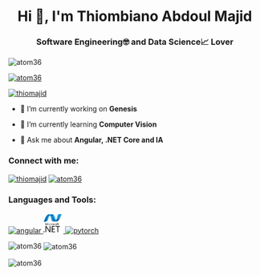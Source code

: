 <h1 align="center">Hi 👋, I'm Thiombiano Abdoul Majid</h1>
<h3 align="center">Software Engineering🤓 and Data Science📈 Lover</h3>

<p align="left"> <img src="https://komarev.com/ghpvc/?username=atom36&label=Profile%20views&color=0e75b6&style=flat" alt="atom36" /> </p>

<p align="left"> <a href="https://github.com/ryo-ma/github-profile-trophy"><img src="https://github-profile-trophy.vercel.app/?username=atom36" alt="atom36" /></a> </p>

<p align="left"> <a href="https://twitter.com/thiomajid" target="blank"><img src="https://img.shields.io/twitter/follow/thiomajid?logo=twitter&style=for-the-badge" alt="thiomajid" /></a> </p>

- 🔭 I’m currently working on **Genesis**

- 🌱 I’m currently learning **Computer Vision**

- 💬 Ask me about **Angular, .NET Core and IA**

<h3 align="left">Connect with me:</h3>
<p align="left">
<a href="https://twitter.com/thiomajid" target="blank"><img align="center" src="https://raw.githubusercontent.com/rahuldkjain/github-profile-readme-generator/master/src/images/icons/Social/twitter.svg" alt="thiomajid" height="30" width="40" /></a>
<a href="https://kaggle.com/atom36" target="blank"><img align="center" src="https://raw.githubusercontent.com/rahuldkjain/github-profile-readme-generator/master/src/images/icons/Social/kaggle.svg" alt="atom36" height="30" width="40" /></a>
</p>

<h3 align="left">Languages and Tools:</h3>
<p align="left"> <a href="https://angular.io" target="_blank" rel="noreferrer"> <img src="https://angular.io/assets/images/logos/angular/angular.svg" alt="angular" width="40" height="40"/> </a> <a href="https://dotnet.microsoft.com/" target="_blank" rel="noreferrer"> <img src="https://raw.githubusercontent.com/devicons/devicon/master/icons/dot-net/dot-net-original-wordmark.svg" alt="dotnet" width="40" height="40"/> </a> <a href="https://pytorch.org/" target="_blank" rel="noreferrer"> <img src="https://www.vectorlogo.zone/logos/pytorch/pytorch-icon.svg" alt="pytorch" width="40" height="40"/> </a> </p>

<p><img align="left" src="https://github-readme-stats.vercel.app/api/top-langs?username=atom36&show_icons=true&locale=en&layout=compact" alt="atom36" /></p>

<p>&nbsp;<img align="center" src="https://github-readme-stats.vercel.app/api?username=atom36&show_icons=true&locale=en" alt="atom36" /></p>

<p><img align="center" src="https://github-readme-streak-stats.herokuapp.com/?user=atom36&" alt="atom36" /></p>
